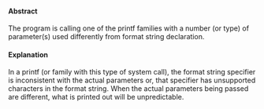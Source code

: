 #### Abstract
The program is calling one of the printf families with a number (or type) of parameter(s) used differently from format string declaration.

#### Explanation
In a printf (or family with this type of system call), the format string specifier is inconsistent with the actual parameters or, that specifier has unsupported characters in the format string. When the actual parameters being passed are different, what is printed out will be unpredictable.
